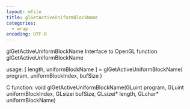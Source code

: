 ```yaml
---
layout: mfile
title: glGetActiveUniformBlockName
categories:
  - wrap
encoding: UTF-8
---
```


glGetActiveUniformBlockName  Interface to OpenGL function glGetActiveUniformBlockName

usage:  [ length, uniformBlockName ] = glGetActiveUniformBlockName( program, uniformBlockIndex, bufSize )

C function:  void glGetActiveUniformBlockName(GLuint program, GLuint uniformBlockIndex, GLsizei bufSize, GLsizei\* length, GLchar\* uniformBlockName)